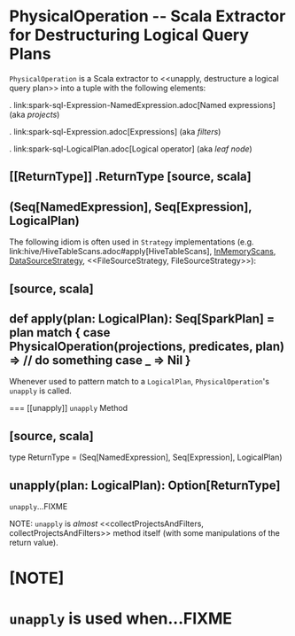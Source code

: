 # PhysicalOperation -- Scala Extractor for Destructuring Logical Query Plans

`PhysicalOperation` is a Scala extractor to <<unapply, destructure a logical query plan>> into a tuple with the following elements:

. link:spark-sql-Expression-NamedExpression.adoc[Named expressions] (aka _projects_)

. link:spark-sql-Expression.adoc[Expressions] (aka _filters_)

. link:spark-sql-LogicalPlan.adoc[Logical operator] (aka _leaf node_)

[[ReturnType]]
.ReturnType
[source, scala]
----
(Seq[NamedExpression], Seq[Expression], LogicalPlan)
----

The following idiom is often used in `Strategy` implementations (e.g. link:hive/HiveTableScans.adoc#apply[HiveTableScans], [InMemoryScans](execution-planning-strategies/InMemoryScans.md#apply), [DataSourceStrategy](execution-planning-strategies/DataSourceStrategy.md#apply), <<FileSourceStrategy, FileSourceStrategy>>):

[source, scala]
----
def apply(plan: LogicalPlan): Seq[SparkPlan] = plan match {
  case PhysicalOperation(projections, predicates, plan) =>
    // do something
  case _ => Nil
}
----

Whenever used to pattern match to a `LogicalPlan`, ``PhysicalOperation``'s `unapply` is called.

=== [[unapply]] `unapply` Method

[source, scala]
----
type ReturnType = (Seq[NamedExpression], Seq[Expression], LogicalPlan)

unapply(plan: LogicalPlan): Option[ReturnType]
----

`unapply`...FIXME

NOTE: `unapply` is _almost_ <<collectProjectsAndFilters, collectProjectsAndFilters>> method itself (with some manipulations of the return value).

[NOTE]
====
`unapply` is used when...FIXME
====
